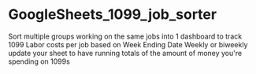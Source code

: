# GoogleSheets_1099_job_sorter
Sort multiple groups working on the same jobs into 1 dashboard to track 1099 Labor costs per job based on Week Ending Date
Weekly or biweekly update your sheet to have running totals of the amount of money you're spending on 1099s
